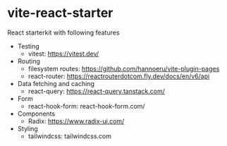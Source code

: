 # vite-react-starter

React starterkit with following features

- Testing
  - vitest: https://vitest.dev/
- Routing
  - filesystem routes: https://github.com/hannoeru/vite-plugin-pages
  - react-router: https://reactrouterdotcom.fly.dev/docs/en/v6/api
- Data fetching and caching
  - react-query: https://react-query.tanstack.com/
- Form
  - react-hook-form: react-hook-form.com/
- Components
  - Radix: https://www.radix-ui.com/
- Styling
  - tailwindcss: tailwindcss.com
